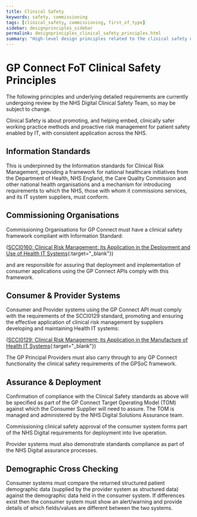 ```yaml
---
title: Clinical Safety
keywords: safety, commissioning
tags: [clinical_safety, commissioning, first_of_type]
sidebar: designprinciples_sidebar
permalink: designprinciples_clinical_safety_principles.html
summary: "High-level design principles related to the clinical safety of the system."
---
```


# GP Connect FoT Clinical Safety Principles #

The following principles and underlying detailed requirements are currently undergoing review by the NHS Digital Clinical Safety Team, so may be subject to change.

Clinical Safety is about promoting, and helping embed, clinically safer working practice methods and proactive risk management for patient safety enabled by IT,  with consistent application across the NHS.

## Information Standards ##
This is underpinned by the Information standards for Clinical Risk Management, providing a framework for national healthcare initiatives from the Department of Health, NHS England, the Care Quality Commission and other national health organisations and a mechanism for introducing requirements to which the NHS, those with whom it commissions services, and its IT system suppliers, must conform. 

## Commissioning Organisations ##
Commissioning Organisations for GP Connect must have a clinical safety framework compliant with Information Standard:

([SCCI0160: Clinical Risk Management: its Application in the Deployment and Use of Health IT Systems](http://digital.nhs.uk/isce/publication/scci0160){:target="_blank"})
	
and are responsible for  assuring that deployment and implementation of consumer applications using the GP Connect APIs comply with this framework.

## Consumer & Provider Systems ##

Consumer and Provider systems using the GP Connect API must comply with the requirements of the SCCI0129 standard, promoting and ensuring the effective application of clinical risk management by suppliers developing and maintaining Health IT systems:

([SCCI0129: Clinical Risk Management:  its Application in the Manufacture of Health IT Systems](http://digital.nhs.uk/isce/publication/scci0129){:target="_blank"})

The GP Principal Providers must also carry through to any GP Connect functionality the clinical safety requirements of the GPSoC framework.

## Assurance & Deployment ##

Confirmation of compliance with the Clinical Safety standards as above  will be specified as part of the GP Connect Target Operating Model (TOM) against which the Consumer Supplier will need to assure. The TOM is managed and administered by the NHS Digital Solutions Assurance team.

Commissioning clinical safety approval of the consumer system forms part of the NHS Digital requirements for deployment into live operation.

Provider systems must also demonstrate standards compliance as part of the NHS Digital assurance processes. 


## Demographic Cross Checking ##

Consumer systems must compare the returned structured patient demographic data (supplied by the provider system as structured data) against the demographic data held in the consumer system.
If differences exist then the consumer system must show an alert/warning and provide details of which fields/values are different between the two systems.
